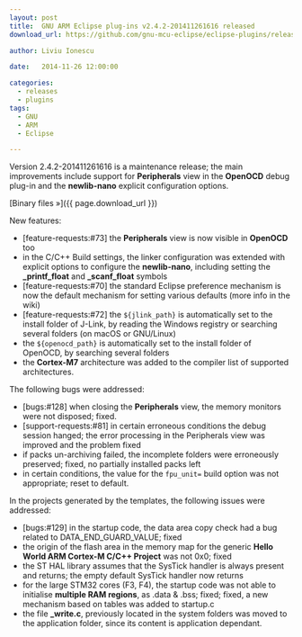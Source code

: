 ```yaml
---
layout: post
title:  GNU ARM Eclipse plug-ins v2.4.2-201411261616 released
download_url: https://github.com/gnu-mcu-eclipse/eclipse-plugins/releases/tag/v2.4.2-201411261616

author: Liviu Ionescu

date:   2014-11-26 12:00:00

categories:
  - releases
  - plugins
tags:
  - GNU
  - ARM
  - Eclipse

---
```


Version 2.4.2-201411261616 is a maintenance release; the main improvements include support for **Peripherals** view in the **OpenOCD** debug plug-in and the **newlib-nano** explicit configuration options.

[Binary files »]({{ page.download_url }})

New features:

* [feature-requests:#73] the **Peripherals** view is now visible in **OpenOCD** too
* in the C/C++ Build settings, the linker configuration was extended with explicit options to configure the **newlib-nano**, including setting the **_printf_float** and **_scanf_float** symbols
* [feature-requests:#70] the standard Eclipse preference mechanism is now the default mechanism for setting various defaults (more info in the wiki)
* [feature-requests:#72] the `${jlink_path}` is automatically set to the install folder of J-Link, by reading the Windows registry or searching several folders (on macOS or GNU/Linux)
* the `${openocd_path}` is automatically set to the install folder of OpenOCD, by searching several folders
* the **Cortex-M7** architecture was added to the compiler list of supported architectures.

The following bugs were addressed:

* [bugs:#128] when closing the **Peripherals** view, the memory monitors were not disposed; fixed.
* [support-requests:#81] in certain erroneous conditions the debug session hanged; the error processing in the Peripherals view was improved and the problem fixed
* if packs un-archiving failed, the incomplete folders were erroneously preserved; fixed, no partially installed packs left
* in certain conditions, the value for the `fpu_unit=` build option was not appropriate; reset to default.

In the projects generated by the templates, the following issues were addressed:

* [bugs:#129] in the startup code, the data area copy check had a bug related to DATA_END_GUARD_VALUE; fixed
* the origin of the flash area in the memory map for the generic **Hello World ARM Cortex-M C/C++  Project** was not 0x0; fixed
* the ST HAL library assumes that the SysTick handler is always present and returns; the empty default SysTick handler now returns
* for the large STM32 cores (F3, F4), the startup code was not able to initialise **multiple RAM regions**, as .data & .bss; fixed; fixed, a new mechanism based on tables was added to startup.c
* the file **_write.c**, previously located in the system folders was moved to the application folder, since its content is application dependant.
